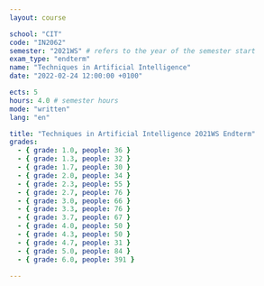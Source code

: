 ```yaml
---
layout: course

school: "CIT"
code: "IN2062"
semester: "2021WS" # refers to the year of the semester start
exam_type: "endterm"
name: "Techniques in Artificial Intelligence"
date: "2022-02-24 12:00:00 +0100"

ects: 5
hours: 4.0 # semester hours
mode: "written"
lang: "en"

title: "Techniques in Artificial Intelligence 2021WS Endterm"
grades:
  - { grade: 1.0, people: 36 }
  - { grade: 1.3, people: 32 }
  - { grade: 1.7, people: 30 }
  - { grade: 2.0, people: 34 }
  - { grade: 2.3, people: 55 }
  - { grade: 2.7, people: 76 }
  - { grade: 3.0, people: 66 }
  - { grade: 3.3, people: 76 }
  - { grade: 3.7, people: 67 }
  - { grade: 4.0, people: 50 }
  - { grade: 4.3, people: 50 }
  - { grade: 4.7, people: 31 }
  - { grade: 5.0, people: 84 }
  - { grade: 6.0, people: 391 }

---
```



